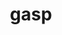 ---
category: 4-letters
denotation: null
name: gasp
reference_link: https://www.etymonline.com/word/gasp
root_language: null
root_name: null
title: gasp
type: free
word_sums:
- respelling: gasp
  sum: 'Gasp + '
---